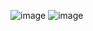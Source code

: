 ![image](https://github.com/user-attachments/assets/9ef7f1f4-a46e-4a97-b00a-93e6cdf4c090)
![image](https://github.com/user-attachments/assets/3c9809f7-39ae-412a-9725-f5eb7c0102d0)
